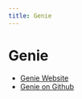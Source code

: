 ```yaml
---
title: Genie
---
```


# Genie

+ [Genie Website](https://netflix.github.io/genie)
+ [Genie on Github](https://github.com/Netflix/genie)
